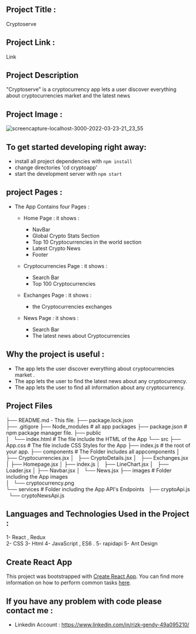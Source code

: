 ## Project Title :

Cryptoserve


## Project Link :

Link




## Project Description

 "Cryptoserve" is  a cryptocurrency app lets a user discover everything about cryptocurrencies market  and the latest news 




## Project Image :


![screencapture-localhost-3000-2022-03-23-21_23_55](https://user-images.githubusercontent.com/80922036/159779873-fe6ad503-18dc-4aca-b8b6-5c80d9662a7e.png)





## To get started developing right away:

* install all project dependencies with `npm install`
* change directories  'cd cryptoapp'
* start the development server with `npm start`






##  project Pages   :

- The App Contains four Pages : 

  - Home Page : 
      it shows :
      - NavBar 
      - Global Crypto Stats Section 
      - Top 10 Cryptocurrencies in the world section
      - Latest Crypto News
      - Footer
      
  - Cryptocurrencies Page : 
      it shows :
      - Search Bar
      - Top 100 Cryptocurrencies

  - Exchanges Page : 
      it shows :
      - the Cryptocurrencies exchanges
      
  - News Page : 
      it shows :
      - Search Bar 
      - The latest news about Cryptocurrencies
      

    
   
 
 

## Why the project is useful :

- The app lets the  user discover everything about cryptocurrencies market .
- The app lets the user to find the latest news about any cryptocurrency.
- The app lets the user to find all information  about any cryptocurrency.

  








## Project Files


├── README.md - This file.
├── package.lock.json        
├── .gitigore 
├── Node_modules            # all app packages
├── package.json            # npm package manager file.
├── public           
│   └── index.html          # The file include the HTML of the App
└── src
    ├── App.css             # The file include  CSS Styles for the App
    ├── index.js            # the root of your app. 
    ├── components          # The Folder includes all appcomponents
    │   ├── Cryptocurrencies.jsx
    │   ├── CryptoDetails.jsx
    │   ├── Exchanges.jsx
    │   ├── Homepage.jsx
    │   ├── index.js
    │   ├── LineChart.jsx
    │   ├── Loader.jsx
    │   ├── Navbar.jsx
    │   └── News.jsx
    ├── images              # Folder including the App images     
    │   └── cryptocurrency.png       
    └── services            # Folder including the App API's Endpoints
       ├── cryptoApi.js   
       └── cryptoNewsApi.js      
    
   
    
    
    
    
    
  

## Languages and Technologies  Used in the Project :

1- React , Redux  
2- CSS
3- Html
4- JavaScript , ES6 .
5- rapidapi
5- Ant Design 





## Create React App

This project was bootstrapped with [Create React App](https://github.com/facebookincubator/create-react-app). You can find more information on how to perform common tasks [here](https://github.com/facebookincubator/create-react-app/blob/master/packages/react-scripts/template/README.md).






## If you have any problem with code please contact me :

- Linkedin Account : https://www.linkedin.com/in/rizk-gendy-49a095210/




























